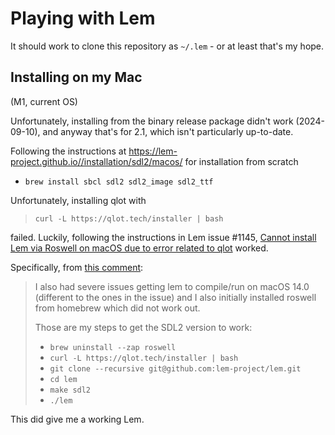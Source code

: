 # Playing with Lem

It should work to clone this repository as `~/.lem` - or at least that's my hope.

## Installing on my Mac

(M1, current OS)

Unfortunately, installing from the binary release package didn't work (2024-09-10), and anyway that's for 2.1, which isn't particularly up-to-date.

Following the instructions at https://lem-project.github.io//installation/sdl2/macos/ for installation from scratch

* `brew install sbcl sdl2 sdl2_image sdl2_ttf`

Unfortunately, installing qlot with

> `curl -L https://qlot.tech/installer | bash`

failed. Luckily, following the instructions in Lem issue #1145,
[Cannot install Lem via Roswell on macOS due to error related to qlot](https://github.com/lem-project/lem/issues/1145) worked.

Specifically, from [this comment](https://github.com/lem-project/lem/issues/1145#issuecomment-1845593394):

> I also had severe issues getting lem to compile/run on macOS 14.0 (different
> to the ones in the issue) and I also initially installed roswell from
> homebrew which did not work out.
>
> Those are my steps to get the SDL2 version to work:
>
> * `brew uninstall --zap roswell`
> * `curl -L https://qlot.tech/installer | bash`
> * `git clone --recursive git@github.com:lem-project/lem.git`
> * `cd lem`
> * `make sdl2`
> * `./lem`

This did give me a working Lem.

